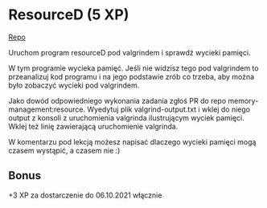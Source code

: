 # ResourceD (5 XP)

[Repo](https://github.com/coders-school/memory-management/tree/resource)

Uruchom program resourceD pod valgrindem i sprawdź wycieki pamięci.

W tym programie wycieka pamięć. Jeśli nie widzisz tego pod valgrindem to przeanalizuj kod programu i na jego podstawie zrób co trzeba, aby można było zobaczyć wycieki pod valgrindem.

Jako dowód odpowiedniego wykonania zadania zgłoś PR do repo memory-management:resource. Wyedytuj plik valgrind-output.txt i wklej do niego output z konsoli z uruchomienia valgrinda ilustrującym wyciek pamięci. Wklej też linię zawierającą uruchomienie valgrinda.

W komentarzu pod lekcją możesz napisać dlaczego wycieki pamięci mogą czasem wystąpić, a czasem nie :)

## Bonus

+3 XP za dostarczenie do 06.10.2021 włącznie
